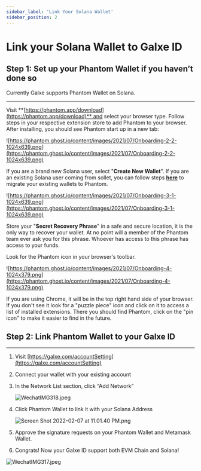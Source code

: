 ```yaml
---
sidebar_label: 'Link Your Solana Wallet'
sidebar_position: 2
---
```


# Link your Solana Wallet to Galxe ID

## Step 1: Set up your Phantom Wallet if you haven’t done so

Currently Galxe supports Phantom Wallet on Solana.

---

Visit **[https://phantom.app/download](https://phantom.app/download)** and select your browser type. Follow steps in your respective extension store to add Phantom to your browser. After installing, you should see Phantom start up in a new tab:

![https://phantom.ghost.io/content/images/2021/07/Onboarding-2-2-1024x639.png](https://phantom.ghost.io/content/images/2021/07/Onboarding-2-2-1024x639.png)

If you are a brand new Solana user, select "**Create New Wallet**". If you are an existing Solana user coming from sollet, you can follow steps **[here](https://phantom.app/help/migrating-from-sollet-to-phantom)** to migrate your existing wallets to Phantom.

![https://phantom.ghost.io/content/images/2021/07/Onboarding-3-1-1024x639.png](https://phantom.ghost.io/content/images/2021/07/Onboarding-3-1-1024x639.png)

Store your "**Secret Recovery Phrase**" in a safe and secure location, it is the only way to recover your wallet. At no point will a member of the Phantom team ever ask you for this phrase. Whoever has access to this phrase has access to your funds.

Look for the Phantom icon in your browser's toolbar.

![https://phantom.ghost.io/content/images/2021/07/Onboarding-4-1024x379.png](https://phantom.ghost.io/content/images/2021/07/Onboarding-4-1024x379.png)

If you are using Chrome, it will be in the top right hand side of your browser. If you don't see it look for a "puzzle piece" icon and click on it to access a list of installed extensions. There you should find Phantom, click on the "pin icon" to make it easier to find in the future.

## Step 2: Link Phantom Wallet to your Galxe ID

---

1. Visit [https://galxe.com/accountSetting](https://galxe.com/accountSetting)
2. Connect your wallet with your existing account
3. In the Network List section, click “Add Network”

    ![WechatIMG318.jpeg](assets/WechatIMG318.jpeg)

4. Click Phantom Wallet to link it with your Solana Address

    ![Screen Shot 2022-02-07 at 11.01.40 PM.png](assets/Screen_Shot_2022-02-07_at_11.01.40_PM.png)

5. Approve the signature requests on your Phantom Wallet and Metamask Wallet.
6. Congrats! Now your Galxe ID support both EVM Chain and Solana!

![WechatIMG317.jpeg](assets/WechatIMG317.jpeg)

